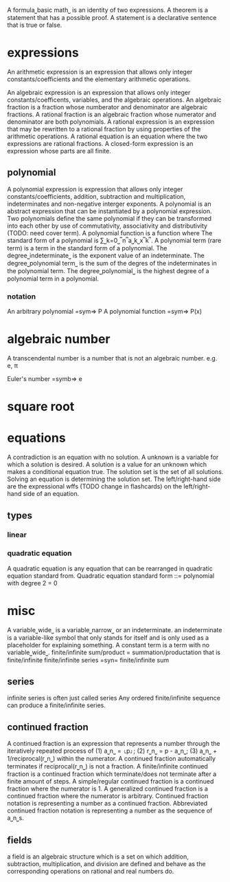 A formula⎵basic math⎵ is an identity of two expressions.
A theorem is a statement that has a possible proof.
A statement is a declarative sentence that is true or false.

# expressions

An arithmetic expression is an expression that allows only integer constants/coefficients and the elementary arithmetic operations.

An algebraic expression is an expression that allows only integer constants/coefficents, variables, and the algebraic operations.
An algebraic fraction is a fraction whose numberator and denominator are algebraic fractions.
A rational fraction is an algebraic fraction whose numerator and denominator are both polynomials.
A rational expression is an expression that may be rewritten to a rational fraction by using properties of the arithmetic operations.
A rational equation is an equation where the two expressions are rational fractions.
A closed-form expression is an expression whose parts are all finite.

## polynomial

A polynomial expression is expression that allows only integer constants/coefficients, addition, subtraction and multiplication, indeterminates and non-negative interger exponents.
A polynomial is an abstract expression that can be instantiated by a polynomial expression.
Two polynomials define the same polynomial if they can be transformed into each other by use of commutativity, associativity and distributivity (TODO: need cover term).
A polynomial function is a function where 
The standard form of a polynomial is ∑⎵k=0⎵⎴n⎴a⎵k⎵x⎴k⎴.
A polynomial term (rare term) is a term in the standard form of a polynomial.
The degree⎵indeterminate⎵ is the exponent value of an indeterminate.
The degree⎵polynomial term⎵ is the sum of the degres of the indeterminates in the polynomial term.
The degree⎵polynomial⎵ is the highest degree of a polynomial term in a polynomial.

### notation

An arbitrary polynomial =sym=> P
A polynomial function =sym=> P(x)

# algebraic number

A transcendental number is a number that is not an algebraic number.
e.g. e, π


Euler's number =symb=> e

# square root

# equations

A contradiction is an equation with no solution.
A unknown is a variable for which a solution is desired.
A solution is a value for an unknown which makes a conditional equation true.
The solution set is the set of all solutions.
Solving an equation is determining the solution set.
The left/right-hand side are the expressional wffs (TODO change in flashcards) on the left/right-hand side of an equation.

## types

### linear

### quadratic equation

A quadratic equation is any equation that can be rearranged in quadratic equation standard from.
Quadratic equation standard form ::= polynomial with degree 2 = 0

# misc

A variable⎵wide⎵ is a variable⎵narrow⎵ or an indeterminate.
an indeterminate is a variable-like symbol that only stands for itself and is only used as a placeholder for explaining something.
A constant term is a term with no variable⎵wide⎵.
finite/infinite sum/product = summation/productation that is finite/infinite
finite/infinite series =syn= finite/infinite sum

## series

infinite series is often just called series
Any ordered finite/infinite sequence can produce a finite/infinite series.

## continued fraction

A continued fraction is an expression that represents a number through the iteratively repeated process of (1) a⎵n⎵ = ⌊p⌋; (2) r⎵n⎵ = p - a⎵n⎵; (3) a⎵n⎵ + 1/reciprocal(r⎵n⎵) within the numerator.
A continued fraction automatically terminates if reciprocal(r⎵n⎵) is not a fraction.
A finite/infinite continued fraction is a continued fraction which terminate/does not terminate after a finite amount of steps.
A simple/regular continued fraction is a continued fraction where the numerator is 1.
A generalized continued fraction is a continued fraction where the numerator is arbitrary.
Continued fraction notation is representing a number as a continued fraction.
Abbreviated continued fraction notation is representing a number as the sequence of a⎵n⎵s.

## fields

a field is an algebraic structure which is a set on which addition, subtraction, multiplication, and division are defined and behave as the corresponding operations on rational and real numbers do.